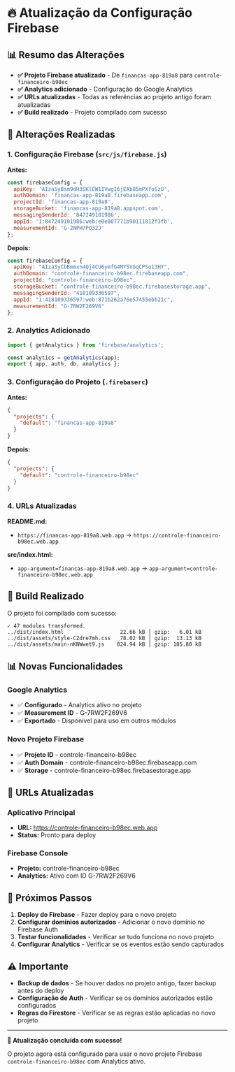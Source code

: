 # 🔥 Atualização da Configuração Firebase

## 📊 **Resumo das Alterações**

- **✅ Projeto Firebase atualizado** - De `financas-app-819a8` para `controle-financeiro-b98ec`
- **✅ Analytics adicionado** - Configuração do Google Analytics
- **✅ URLs atualizadas** - Todas as referências ao projeto antigo foram atualizadas
- **✅ Build realizado** - Projeto compilado com sucesso

## 🔧 **Alterações Realizadas**

### **1. Configuração Firebase (`src/js/firebase.js`)**

**Antes:**
```javascript
const firebaseConfig = {
  apiKey: 'AIzaSyBsm9dH3SKlEW1IVwgI6jEAb85mPXfoSzU',
  authDomain: 'financas-app-819a8.firebaseapp.com',
  projectId: 'financas-app-819a8',
  storageBucket: 'financas-app-819a8.appspot.com',
  messagingSenderId: '847249101986',
  appId: '1:847249101986:web:e0e807771b90111812f3fb',
  measurementId: 'G-2NPH7PQ32J'
};
```

**Depois:**
```javascript
const firebaseConfig = {
  apiKey: "AIzaSyCbBmmxn4Qj4CU6ymfG4MY5VGqCPSo13HY",
  authDomain: "controle-financeiro-b98ec.firebaseapp.com",
  projectId: "controle-financeiro-b98ec",
  storageBucket: "controle-financeiro-b98ec.firebasestorage.app",
  messagingSenderId: "418109336597",
  appId: "1:418109336597:web:871b262a76e57455ebb21c",
  measurementId: "G-7RW2F269V6"
};
```

### **2. Analytics Adicionado**

```javascript
import { getAnalytics } from 'firebase/analytics';

const analytics = getAnalytics(app);
export { app, auth, db, analytics };
```

### **3. Configuração do Projeto (`.firebaserc`)**

**Antes:**
```json
{
  "projects": {
    "default": "financas-app-819a8"
  }
}
```

**Depois:**
```json
{
  "projects": {
    "default": "controle-financeiro-b98ec"
  }
}
```

### **4. URLs Atualizadas**

**README.md:**
- `https://financas-app-819a8.web.app` → `https://controle-financeiro-b98ec.web.app`

**src/index.html:**
- `app-argument=financas-app-819a8.web.app` → `app-argument=controle-financeiro-b98ec.web.app`

## 🚀 **Build Realizado**

O projeto foi compilado com sucesso:

```
✓ 47 modules transformed.
../dist/index.html                  22.66 kB │ gzip:   6.01 kB
../dist/assets/style-C2dre7mh.css   78.02 kB │ gzip:  13.13 kB
../dist/assets/main-nKNWwet9.js    824.94 kB │ gzip: 185.80 kB
```

## 📊 **Novas Funcionalidades**

### **Google Analytics**
- ✅ **Configurado** - Analytics ativo no projeto
- ✅ **Measurement ID** - G-7RW2F269V6
- ✅ **Exportado** - Disponível para uso em outros módulos

### **Novo Projeto Firebase**
- ✅ **Projeto ID** - controle-financeiro-b98ec
- ✅ **Auth Domain** - controle-financeiro-b98ec.firebaseapp.com
- ✅ **Storage** - controle-financeiro-b98ec.firebasestorage.app

## 🔗 **URLs Atualizadas**

### **Aplicativo Principal**
- **URL:** https://controle-financeiro-b98ec.web.app
- **Status:** Pronto para deploy

### **Firebase Console**
- **Projeto:** controle-financeiro-b98ec
- **Analytics:** Ativo com ID G-7RW2F269V6

## 📝 **Próximos Passos**

1. **Deploy do Firebase** - Fazer deploy para o novo projeto
2. **Configurar domínios autorizados** - Adicionar o novo domínio no Firebase Auth
3. **Testar funcionalidades** - Verificar se tudo funciona no novo projeto
4. **Configurar Analytics** - Verificar se os eventos estão sendo capturados

## ⚠️ **Importante**

- **Backup de dados** - Se houver dados no projeto antigo, fazer backup antes do deploy
- **Configuração de Auth** - Verificar se os domínios autorizados estão configurados
- **Regras do Firestore** - Verificar se as regras estão aplicadas no novo projeto

---

**🎉 Atualização concluída com sucesso!**

O projeto agora está configurado para usar o novo projeto Firebase `controle-financeiro-b98ec` com Analytics ativo.
